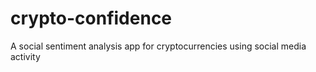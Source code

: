 # crypto-confidence
A social sentiment analysis app for cryptocurrencies using social media activity
